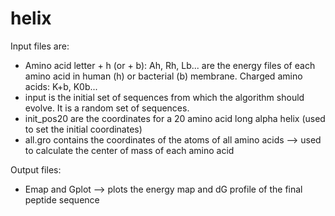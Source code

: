 # helix

Input files are:
 - Amino acid letter + h (or + b): Ah, Rh, Lb... are the energy files of each amino acid in human (h) or bacterial (b) membrane. Charged amino acids: K+b, K0b...
 - input is the initial set of sequences from which the algorithm should evolve. It is a random set of sequences.
 - init_pos20 are the coordinates for a 20 amino acid long alpha helix (used to set the initial coordinates)
 - all.gro contains the coordinates of the atoms of all amino acids --> used to calculate the center of mass of each amino acid
 
 Output files:
  - Emap and Gplot --> plots the energy map and dG profile of the final peptide sequence
 
